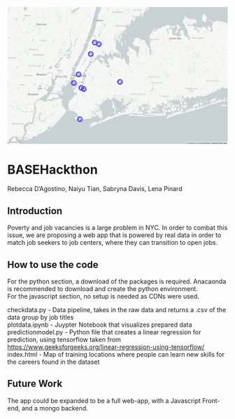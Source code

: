![Mapbox](https://github.com/rd16395p/BASEHackthon/blob/master/Screen%20Shot%202019-12-14%20at%201.15.01%20PM.png)

# BASEHackthon

Rebecca D’Agostino, Naiyu Tian, Sabryna Davis, Lena Pinard  


## Introduction

Poverty and job vacancies is a large problem in NYC. In order to combat this issue, we are proposing a web app that is powered by real data in order to match job seekers to job centers, where they can transition to open jobs. 

## How to use the code

For the python section, a download of the packages is required. Anacaonda is recommended to download and create the python environment.  
For the javascript section, no setup is needed as CDNs were used.   

checkdata.py - Data pipeline, takes in the raw data and returns a .csv of the data group by job titles  
plotdata.ipynb - Juypter Notebook that visualizes prepared data  
predictionmodel.py - Python file that creates a linear regression for prediction, using tensorflow taken from https://www.geeksforgeeks.org/linear-regression-using-tensorflow/   
index.html - Map of training locations where people can learn new skills for the careers found in the dataset  

## Future Work

The app could be expanded to be a full web-app, with a Javascript Front-end, and a mongo backend. 
